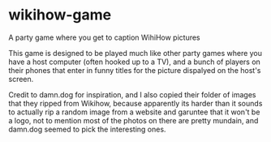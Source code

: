 # wikihow-game
A party game where you get to caption WihiHow pictures

This game is designed to be played much like other party games where you have a host computer (often hooked up to a TV), and a bunch of players on their phones that enter in funny titles for the picture dispalyed on the host's screen.

Credit to damn.dog for inspiration, and I also copied their folder of images that they ripped from Wikihow, because apparently its harder than it sounds to actually rip a random image from a website and garuntee that it won't be a logo, not to mention most of the photos on there are pretty mundain, and damn.dog seemed to pick the interesting ones.
